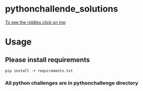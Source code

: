 # pythonchallende_solutions

[To see the riddles click on me](http://www.pythonchallenge.com/):

# Usage
## Please install requirements
```
pip install -r requirements.txt
```
### All python challenges are in pythonchallenge directory

